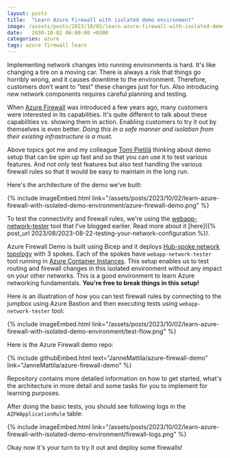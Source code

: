 ```yaml
---
layout: posts
title:  "Learn Azure Firewall with isolated demo environment"
image: /assets/posts/2023/10/02/learn-azure-firewall-with-isolated-demo-environment/azure-firewall-demo.png
date:   2030-10-02 06:00:00 +0300
categories: azure
tags: azure firewall learn
---
```

Implementing network changes into running environments is hard. 
It's like changing a tire on a moving car. 
There is always a risk that things go horribly wrong, 
and it causes downtime to the environment. 
Therefore, customers don’t want to "test" these changes just for fun.
Also introducing new network components requires careful planning and testing.

When [Azure Firewall](https://learn.microsoft.com/en-us/azure/firewall/overview) was introduced a few years ago, 
many customers were interested in its capabilities. 
It's quite different to talk about these capabilities vs.
showing them in action. Enabling customers to try it out
by themselves is even better.
_Doing this in a safe manner and isolation from their existing infrastructure is a must_. 

Above topics got me and my colleague [Tomi Pietilä](https://www.linkedin.com/in/tomi-pietila/) thinking about demo setup
that can be spin up fast and so that you can use it to test various features.
And not only test features but also test handling the various firewall rules
so that it would be easy to maintain in the long run.

Here's the architecture of the demo we've built:

{% include imageEmbed.html link="/assets/posts/2023/10/02/learn-azure-firewall-with-isolated-demo-environment/azure-firewall-demo.png" %}

To test the connectivity and firewall rules, we're using the [webapp-network-tester](https://github.com/JanneMattila/webapp-network-tester) tool that I've blogged earlier. Read more about it [here]({% post_url 2023/08/2023-08-22-testing-your-network-configuration %}). 

Azure Firewall Demo is built using Bicep and it deploys [Hub-spoke network topology](https://learn.microsoft.com/en-us/azure/architecture/reference-architectures/hybrid-networking/hub-spoke) with 3 spokes.
Each of the spokes have `webapp-network-tester` tool running in [Azure Container Instances](https://learn.microsoft.com/en-us/azure/container-instances/container-instances-overview).
This setup enables us to test routing and firewall changes
in this isolated environment without any impact on your other networks.
This is a good environment to learn Azure networking fundamentals. 
**You're free to break things in this setup!**

Here is an illustration of how you can test firewall rules by connecting
to the jumpbox using Azure Bastion and then executing tests using `webapp-network-tester` tool:

{% include imageEmbed.html link="/assets/posts/2023/10/02/learn-azure-firewall-with-isolated-demo-environment/test-flow.png" %}

Here is the Azure Firewall demo repo:

{% include githubEmbed.html text="JanneMattila/azure-firewall-demo" link="JanneMattila/azure-firewall-demo" %}

Repository contains more detailed information on how to get started,
what's the architecture in more detail and some tasks for you to implement for learning purposes.

<!--
I recorded a quick screencast on how you can deploy it yourself:

{% include youtubeEmbed.html id="jWbj7LMQv-g" %}
-->

After doing the basic tests, you should see following logs in the `AZFWApplicationRule` table:
    
{% include imageEmbed.html link="/assets/posts/2023/10/02/learn-azure-firewall-with-isolated-demo-environment/firewall-logs.png" %}

Okay now it's your turn to try it out and deploy some firewalls!
